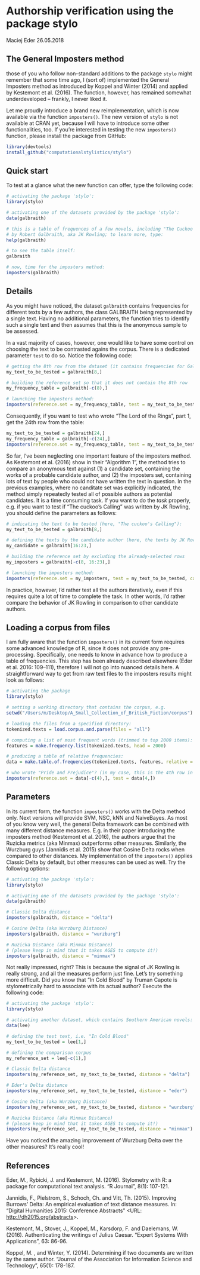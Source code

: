 Authorship verification using the package stylo
================
Maciej Eder
26.05.2018

## The General Imposters method

those of you who follow non-standard additions to the package `stylo`
might remember that some time ago, I (sort of) implemented the General
Imposters method as introduced by Koppel and Winter (2014) and applied
by Kestemont et al. (2016). The function, however, has remained somewhat
underdeveloped – frankly, I never liked it.

Let me proudly introduce a brand new reimplementation, which is now
available via the function `imposters()`. The new version of `stylo` is
not available at CRAN yet, because I will have to introduce some other
functionalities, too. If you’re interested in testing the new
`imposters()` function, please install the package from GitHub:

``` r
library(devtools)
install_github("computationalstylistics/stylo")
```

## Quick start

To test at a glance what the new function can offer, type the following
code:

``` r
# activating the package 'stylo':
library(stylo)

# activating one of the datasets provided by the package 'stylo':
data(galbraith)

# this is a table of frequences of a few novels, including "The Cuckoo's Calling"
# by Robert Galbraith, aka JK Rowling; to learn more, type:
help(galbraith)

# to see the table itself:
galbraith

# now, time for the imposters method:
imposters(galbraith)
```

## Details

As you might have noticed, the dataset `galbraith` contains frequencies
for different texts by a few authors, the class GALBRAITH being
represented by a single text. Having no additional parameters, the
function tries to identify such a single text and then assumes that this
is the anonymous sample to be assessed.

In a vast majority of cases, however, one would like to have some
control on choosing the text to be contrasted agains the corpus. There
is a dedicated parameter `test` to do so. Notice the following
code:

``` r
# getting the 8th row from the dataset (it contains frequencies for Galbraith):
my_text_to_be_tested = galbraith[8,]

# building the reference set so that it does not contain the 8th row
my_frequency_table = galbraith[-c(8),]

# launching the imposters method:
imposters(reference.set = my_frequency_table, test = my_text_to_be_tested)
```

Consequently, if you want to test who wrote “The Lord of the Rings”,
part 1, get the 24th row from the table:

``` r
my_text_to_be_tested = galbraith[24,]
my_frequency_table = galbraith[-c(24),]
imposters(reference.set = my_frequency_table, test = my_text_to_be_tested)
```

So far, I’ve been neglecting one important feature of the imposters
method. As Kestemont et al. (2016) show in their “Algorithm 1”, the
method tries to compare an anonymous text against (1) a candidate set,
containing the works of a probable candidate author, and (2) the
imposters set, containing lots of text by people who could not have
written the text in question. In the previous examples, where no
canditate set was explicitly indicated, the method simply repeatedly
tested all of possible authors as potential candidates. It is a time
consuming task. If you want to do the *task* properly, e.g. if you want
to test if “The cuckoo’s Calling” was written by JK Rowling, you should
define the parameters as follows:

``` r
# indicating the text to be tested (here, "The cuckoo's Calling"):
my_text_to_be_tested = galbraith[8,]

# defining the texts by the candidate author (here, the texts by JK Rowling):
my_candidate = galbraith[16:23,]

# building the reference set by excluding the already-selected rows
my_imposters = galbraith[-c(8, 16:23),]

# launching the imposters method:
imposters(reference.set = my_imposters, test = my_text_to_be_tested, candidate.set = my_candidate)
```

In practice, however, I’d rather test all the authors iteratively, even
if this requires quite a lot of time to complete the task. In other
words, I’d rather compare the behavior of JK Rowling in comparison to
other candidate authors.

## Loading a corpus from files

I am fully aware that the function `imposters()` in its current form
requires some advanced knowledge of R, since it does not provide any
pre-processing. Specifically, one needs to know in advance how to
produce a table of frequencies. This step has been already described
elsewhere (Eder et al. 2016: 109–111), therefore I will not go into
nuanced details here. A straightforward way to get from raw text files
to the imposters results might look as follows:

``` r
# activating the package
library(stylo)

# setting a working directory that contains the corpus, e.g.
setwd("/Users/m/Desktop/A_Small_Collection_of_British_Fiction/corpus")

# loading the files from a specified directory:
tokenized.texts = load.corpus.and.parse(files = "all")

# computing a list of most frequent words (trimmed to top 2000 items):
features = make.frequency.list(tokenized.texts, head = 2000)

# producing a table of relative frequencies:
data = make.table.of.frequencies(tokenized.texts, features, relative = TRUE)

# who wrote "Pride and Prejudice"? (in my case, this is the 4th row in the table):
imposters(reference.set = data[-c(4),], test = data[4,])
```

## Parameters

In its current form, the function `imposters()` works with the Delta
method only. Next versions will provide SVM, NSC, kNN and NaiveBayes. As
most of you know very well, the general Delta framework can be combined
with many different distance measures. E.g. in their paper introducing
the imposters method (Kestemont et al. 2016), the authors argue that the
Ruzicka metrics (aka Minmax) outperforms other measures. Similarly, the
Wurzburg guys (Jannidis et al. 2015) show that Cosine Delta rocks when
compared to other distances. My implementation of the `imposters()`
applies Classic Delta by default, but other measures can be used as
well. Try the following options:

``` r
# activating the package 'stylo':
library(stylo)

# activating one of the datasets provided by the package 'stylo':
data(galbraith)

# Classic Delta distance
imposters(galbraith, distance = "delta")

# Cosine Delta (aka Wurzburg Distance)
imposters(galbraith, distance = "wurzburg")

# Ruzicka Distance (aka Minmax Distance)
# (please keep in mind that it takes AGES to compute it!)
imposters(galbraith, distance = "minmax")
```

Not really impressed, right? This is because the signal of JK Rowling is
really strong, and all the measures perform just fine. Let’s try
something more difficult. Did you know that “In Cold Blood” by Truman
Capote is stylometrically hard to associate with its actual author?
Execute the following code:

``` r
# activating the package 'stylo':
library(stylo)

# activating another dataset, which contains Southern American novels:
data(lee)

# defining the test text, i.e. "In Cold Blood"
my_text_to_be_tested = lee[1,]

# defining the comparison corpus
my_reference_set = lee[-c(1),]

# Classic Delta distance
imposters(my_reference_set, my_text_to_be_tested, distance = "delta")

# Eder's Delta distance
imposters(my_reference_set, my_text_to_be_tested, distance = "eder")

# Cosine Delta (aka Wurzburg Distance)
imposters(my_reference_set, my_text_to_be_tested, distance = "wurzburg")

# Ruzicka Distance (aka Minmax Distance)
# (please keep in mind that it takes AGES to compute it!)
imposters(my_reference_set, my_text_to_be_tested, distance = "minmax")
```

Have you noticed the amazing improvement of Wurzburg Delta over the
other measures? It’s really cool\!

## References

Eder, M., Rybicki, J. and Kestemont, M. (2016). Stylometry with R: a
package for computational text analysis. “R Journal”, 8(1): 107-121.

Jannidis, F., Pielstrom, S., Schoch, Ch. and Vitt, Th. (2015). Improving
Burrows’ Delta: An empirical evaluation of text distance measures. In:
“Digital Humanities 2015: Conference Abstracts” \<URL:
<http://dh2015.org/abstracts>\>.

Kestemont, M., Stover, J., Koppel, M., Karsdorp, F. and Daelemans, W.
(2016). Authenticating the writings of Julius Caesar. “Expert Systems
With Applications”, 63: 86-96.

Koppel, M. , and Winter, Y. (2014). Determining if two documents are
written by the same author. “Journal of the Association for Information
Science and Technology”, 65(1): 178-187.

